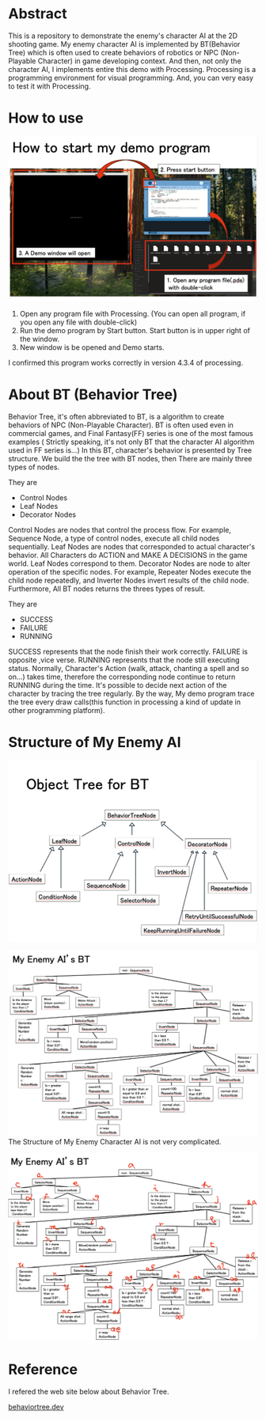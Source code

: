 # Abstract
 This is a repository to demonstrate the enemy's character AI at the 2D shooting game. My 
enemy character AI is implemented by BT(Behavior Tree) which is often used to 
create behaviors of robotics or NPC (Non-Playable Character)  in game developing context.
 And then, not only the character AI, I implements entire this demo with Processing. 
Processing is a programming environment for visual programming. And, you can very 
easy to test it with Processing.

# How to use 
![how to use](/imgs/screenshots/how_to_use.png)
1. Open any program file with Processing. (You can open all program, if you 
open any file with double-click)
2. Run the demo program by Start button. Start button is in upper right of the 
window.
3. New window is be opened and Demo starts.

I confirmed this program works correctly in version 4.3.4 of processing.

# About BT (Behavior Tree)
 Behavior Tree, it's often abbreviated to BT, is a algorithm to create 
behaviors of NPC (Non-Playable Character). BT is often used even in commercial
games, and Final Fantasy(FF) series is one of the most famous examples ( 
Strictly speaking, it's not only BT that the character AI algorithm used in
FF series is...) 
 In this BT, character's behavior is presented by Tree structure. We build the 
the tree with BT nodes, then There are mainly three types of nodes.

They are
 * Control Nodes
 * Leaf Nodes
 * Decorator Nodes

 Control Nodes are nodes that control the process flow. For example, Sequence 
Node, a type of control nodes, execute all child nodes sequentially.
 Leaf Nodes are nodes that corresponded to actual character's behavior. All 
Characters do ACTION and MAKE A DECISIONS in the game world. Leaf Nodes 
correspond to them.
 Decorator Nodes are node to alter operation of the specific nodes. For example,
Repeater Nodes execute the child node repeatedly, and Inverter Nodes invert 
results of the child node.
 Furthermore, All BT nodes returns the threes types of result. 

 They are
 * SUCCESS 
 * FAILURE
 * RUNNING

 SUCCESS represents that the node finish their work correctly. FAILURE is opposite
,vice verse. RUNNING represents that the node still executing status. Normally,
Character's Action (walk, attack, chanting a spell and so on...) takes time, therefore
the corresponding node continue to return RUNNING during the time.
 It's possible to decide next action of the character by tracing the tree 
regularly. By the way, My demo program trace the tree every draw calls(this function in 
processing a kind of update in other programming platform).

# Structure of My Enemy AI 
![object tree for BT](/imgs/figures/object_tree_bt.png)

![my enemy AI](/imgs/figures/my_enemy_ai_structure.png)
The Structure of My Enemy Character AI is not very complicated.

![my enemy AI](/imgs/figures/my_enemy_ai_structure_with_indicator.png)

# Reference
I refered the web site below about Behavior Tree.

[behaviortree.dev](https://www.behaviortree.dev/docs/Intro)
